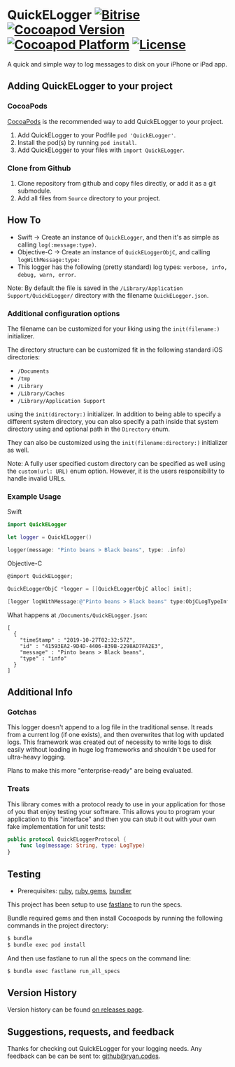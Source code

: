# QuickELogger [![Bitrise](https://app.bitrise.io/app/c7517344c4df3fb0/status.svg?token=At32U3i-V_TdPJEvW2yYOQ&branch=master)](https://app.bitrise.io/app/c7517344c4df3fb0) [![Cocoapod Version](https://img.shields.io/cocoapods/v/QuickELogger.svg)](https://github.com/rbaumbach/QuickELogger) [![Cocoapod Platform](https://img.shields.io/badge/platform-iOS-blue.svg)](https://github.com/rbaumbach/QuickELogger) [![License](https://img.shields.io/dub/l/vibe-d.svg)](https://github.com/rbaumbach/InstagramSimpleOAuth/blob/master/MIT-LICENSE.txt)

A quick and simple way to log messages to disk on your iPhone or iPad app.

## Adding QuickELogger to your project

### CocoaPods

[CocoaPods](http://cocoapods.org) is the recommended way to add QuickELogger to your project.

1.  Add QuickELogger to your Podfile `pod 'QuickELogger'`.
2.  Install the pod(s) by running `pod install`.
3.  Add QuickELogger to your files with `import QuickELogger`.

### Clone from Github

1.  Clone repository from github and copy files directly, or add it as a git submodule.
2.  Add all files from `Source` directory to your project.

## How To

* Swift -> Create an instance of `QuickELogger`, and then it's as simple as calling `log(:message:type)`.
* Objective-C -> Create an instance of `QuickELoggerObjC`, and calling `logWithMessage:type:`
* This logger has the following (pretty standard) log types: `verbose, info, debug, warn, error`.

Note: By default the file is saved in the `/Library/Application Support/QuickELogger/` directory with the filename `QuickELogger.json`.

### Additional configuration options

The filename can be customized for your liking using the `init(filename:)` initializer.

The directory structure can be customized fit in the following standard iOS directories:

* `/Documents`
* `/tmp`
* `/Library`
* `/Library/Caches`
* `/Library/Application Support`

using the `init(directory:)` initializer.  In addition to being able to specify a different system directory, you can also specify a path inside that system directory using and optional path in the `Directory` enum.

They can also be customized using the `init(filename:directory:)` initializer as well.

Note: A fully user specified custom directory can be specified as well using the `custom(url: URL)` enum option. However, it is the users responsibility to handle invalid URLs.

### Example Usage

Swift

```swift
import QuickELogger

let logger = QuickELogger()

logger(message: "Pinto beans > Black beans", type: .info)
```

Objective-C

```objective-c
@import QuickELogger;

QuickELoggerObjC *logger = [[QuickELoggerObjC alloc] init];

[logger logWithMessage:@"Pinto beans > Black beans" type:ObjCLogTypeInfo];
```

What happens at `/Documents/QuickELogger.json`:

```
[
  {
    "timeStamp" : "2019-10-27T02:32:57Z",
    "id" : "41593EA2-9D4D-4406-839B-2298AD7FA2E3",
    "message" : "Pinto beans > Black beans",
    "type" : "info"
  }
]
```

## Additional Info

### Gotchas

This logger doesn't append to a log file in the traditional sense.  It reads from a current log (if one exists), and then overwrites that log with updated logs.  This framework was created out of necessity to write logs to disk easily without loading in huge log frameworks and shouldn't be used for ultra-heavy logging.

Plans to make this more "enterprise-ready" are being evaluated.

### Treats

This library comes with a protocol ready to use in your application for those of you that enjoy testing your software.  This allows you to program your application to this "interface" and then you can stub it out with your own fake implementation for unit tests:

```swift
public protocol QuickELoggerProtocol {
    func log(message: String, type: LogType)
}
```

## Testing

* Prerequisites: [ruby](https://github.com/sstephenson/rbenv), [ruby gems](https://rubygems.org/pages/download), [bundler](http://bundler.io)

This project has been setup to use [fastlane](https://fastlane.tools) to run the specs.

Bundle required gems and then install Cocoapods by running the following commands in the project directory:

```bash
$ bundle
$ bundle exec pod install
```

And then use fastlane to run all the specs on the command line:

```bash
$ bundle exec fastlane run_all_specs
```

## Version History

Version history can be found [on releases page](https://github.com/rbaumbach/QuickELogger/releases).

## Suggestions, requests, and feedback

Thanks for checking out QuickELogger for your logging needs.  Any feedback can be can be sent to: github@ryan.codes.

